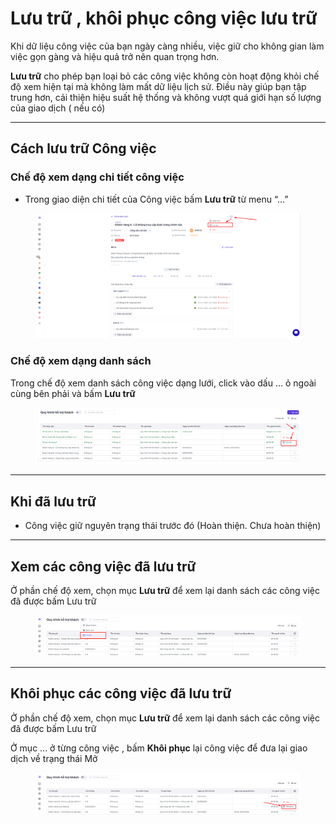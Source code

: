 # Lưu trữ , khôi phục công việc lưu trữ

Khi dữ liệu công việc của bạn ngày càng nhiều, việc giữ cho không gian làm việc gọn gàng và hiệu quả trở nên quan trọng hơn.

**Lưu trữ** cho phép bạn loại bỏ các công việc không còn hoạt động khỏi chế độ xem hiện tại mà không làm mất dữ liệu lịch sử. Điều này giúp bạn tập trung hơn, cải thiện hiệu suất hệ thống và không vượt quá giới hạn số lượng của giao dịch ( nếu có)

***

## Cách lưu trữ Công việc&#x20;

### Chế độ xem dạng chi tiết công việc

* Trong giao diện chi tiết của Công việc bấm **Lưu trữ** từ menu “...”&#x20;

<figure><img src="../../../.gitbook/assets/image (7) (1) (1).png" alt=""><figcaption></figcaption></figure>

### **Chế độ xem dạng danh sách**&#x20;

Trong chế độ xem danh sách công việc dạng lưới, click vào dấu ... ỏ ngoài cùng bên phải và bấm **Lưu trữ**

<figure><img src="../../../.gitbook/assets/image (1) (1) (1) (1) (1).png" alt=""><figcaption></figcaption></figure>

***

## Khi đã lưu trữ

* Công việc giữ nguyên trạng thái trước đó (Hoàn thiện. Chưa hoàn thiện)

***

## Xem các công việc đã lưu trữ

Ở phần chế độ xem, chọn mục **Lưu trữ** để xem lại danh sách các công việc đã được bấm Lưu trữ&#x20;

<figure><img src="../../../.gitbook/assets/image (2) (1) (1) (1).png" alt=""><figcaption></figcaption></figure>

***

## Khôi phục các công việc đã lưu trữ&#x20;

Ở phần chế độ xem, chọn mục **Lưu trữ** để xem lại danh sách các công việc đã được bấm Lưu trữ&#x20;

Ở mục ... ở từng công việc , bấm **Khôi phục** lại công việc để đưa lại giao dịch về trạng thái Mở

<figure><img src="../../../.gitbook/assets/image (3) (1) (1) (1).png" alt=""><figcaption></figcaption></figure>

##


